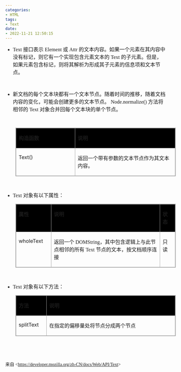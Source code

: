 ```yaml
---
categories:
- HTML
tags:
- Text
date:
- 2022-11-21 12:50:15
---
```


<ul>
    <li>&ZeroWidthSpace;&ZeroWidthSpace;<span style="font-family:&quot;Comic Sans MS&quot;; font-size:12pt">Text
        </span><span style="font-family:&quot;Microsoft YaHei UI&quot;; font-size:12pt">接口表示</span><span
            style="font-family:&quot;Comic Sans MS&quot;; font-size:12pt"> Element </span><span
            style="font-family:&quot;Microsoft YaHei UI&quot;; font-size:12pt">或</span><span
            style="font-family:&quot;Comic Sans MS&quot;; font-size:12pt"> Attr </span><span
            style="font-family:&quot;Microsoft YaHei UI&quot;; font-size:12pt">的文本内容。如果一个元素在其内容中没有标记，则它有一个实现包含元素文本的</span><span
            style="font-family:&quot;Comic Sans MS&quot;; font-size:12pt"> Text </span><span
            style="font-family:&quot;Microsoft YaHei UI&quot;; font-size:12pt">的子元素。但是，如果元素包含标记，则将其解析为形成其子元素的信息项和文本节点。</span>
    </li>
</ul>
<p style="margin-left:0; margin-right:0"><br></p>
<ul style="list-style-type:disc">
    <li><span
            style="font-family:&quot;Microsoft YaHei UI&quot;; font-size:12.0pt">新文档的每个文本块都有一个文本节点。随着时间的推移，随着文档内容的变化，可能会创建更多的文本节点。</span><span
            style="font-family:&quot;Comic Sans MS&quot;; font-size:12.0pt"> Node.normalize() </span><span
            style="font-family:&quot;Microsoft YaHei UI&quot;; font-size:12.0pt">方法将相邻的</span><span
            style="font-family:&quot;Comic Sans MS&quot;; font-size:12.0pt"> Text </span><span
            style="font-family:&quot;Microsoft YaHei UI&quot;; font-size:12.0pt">对象合并回每个文本块的单个节点。</span></li>
</ul>
<p style="margin-left:0; margin-right:0"><br></p>
<table border="1" cellpadding="0" cellspacing="0" summary=""
    style="border-collapse:collapse; border-color:#a3a3a3; border-style:solid; border-width:1pt; direction:ltr; margin-left:.3333in">
    <tbody>
        <tr>
            <td
                style="background-color:black; border-color:#a3a3a3; border-style:solid; border-width:1pt; vertical-align:top; width:1.7916in">
                <p style="margin-left:0; margin-right:0"><strong>构造函数</strong></p>
            </td>
            <td
                style="background-color:black; border-color:#a3a3a3; border-style:solid; border-width:1pt; vertical-align:top; width:3.1819in">
                <p style="margin-left:0; margin-right:0"><strong>说明</strong></p>
            </td>
        </tr>
        <tr>
            <td style="border-color:#a3a3a3; border-style:solid; border-width:1pt; vertical-align:top; width:1.7916in">
                <p style="margin-left:0; margin-right:0">Text()</p>
            </td>
            <td style="border-color:#a3a3a3; border-style:solid; border-width:1pt; vertical-align:top; width:3.1819in">
                <p style="margin-left:0; margin-right:0">返回一个带有参数的文本节点作为其文本内容。</p>
            </td>
        </tr>
    </tbody>
</table>
<p style="margin-left:0; margin-right:0"><br></p>
<ul style="list-style-type:disc">
    <li><span style="font-family:&quot;Comic Sans MS&quot;; font-size:12.0pt">Text</span><span
            style="font-family:&quot;Comic Sans MS&quot;; font-size:12.0pt"> </span><span
            style="font-family:&quot;Microsoft YaHei UI&quot;; font-size:12.0pt">对象有以下属性：</span></li>
</ul>
<table border="1" cellpadding="0" cellspacing="0" summary=""
    style="border-collapse:collapse; border-color:#a3a3a3; border-style:solid; border-width:1pt; direction:ltr; margin-left:.3333in">
    <tbody>
        <tr>
            <td
                style="background-color:black; border-color:#a3a3a3; border-style:solid; border-width:1pt; vertical-align:top; width:1.175in">
                <p style="margin-left:0; margin-right:0"><strong>属性</strong></p>
            </td>
            <td
                style="background-color:black; border-color:#a3a3a3; border-style:solid; border-width:1pt; vertical-align:top; width:6.0756in">
                <p style="margin-left:0; margin-right:0"><strong>说明</strong></p>
            </td>
            <td
                style="background-color:black; border-color:#a3a3a3; border-style:solid; border-width:1pt; vertical-align:top; width:.5in">
                <p style="margin-left:0; margin-right:0"><strong>状态</strong></p>
            </td>
        </tr>
        <tr>
            <td style="border-color:#a3a3a3; border-style:solid; border-width:1pt; vertical-align:top; width:1.175in">
                <p style="margin-left:0; margin-right:0">wholeText</p>
            </td>
            <td style="border-color:#a3a3a3; border-style:solid; border-width:1pt; vertical-align:top; width:6.0756in">
                <p style="margin-left:0; margin-right:0"><span
                        style="font-family:&quot;Microsoft YaHei UI&quot;">返回一个</span><span
                        style="font-family:&quot;Comic Sans MS&quot;"> DOMString</span><span
                        style="font-family:&quot;Microsoft YaHei UI&quot;">，其中包含逻辑上与此节点相邻的所有</span><span
                        style="font-family:&quot;Comic Sans MS&quot;"> Text </span><span
                        style="font-family:&quot;Microsoft YaHei UI&quot;">节点的文本，按文档顺序连接</span></p>
            </td>
            <td style="border-color:#a3a3a3; border-style:solid; border-width:1pt; vertical-align:top; width:.5in">
                <p style="margin-left:0; margin-right:0">只读</p>
            </td>
        </tr>
    </tbody>
</table>
<p style="margin-left:0; margin-right:0"><br></p>
<ul style="list-style-type:disc">
    <li><span style="font-family:&quot;Comic Sans MS&quot;; font-size:12.0pt">Text</span><span
            style="font-family:&quot;Comic Sans MS&quot;; font-size:12.0pt"> </span><span
            style="font-family:&quot;Microsoft YaHei UI&quot;; font-size:12.0pt">对象有以下方法：</span></li>
</ul>
<table border="1" cellpadding="0" cellspacing="0" summary=""
    style="border-collapse:collapse; border-color:#a3a3a3; border-style:solid; border-width:1pt; direction:ltr; margin-left:.3333in">
    <tbody>
        <tr>
            <td
                style="background-color:black; border-color:#a3a3a3; border-style:solid; border-width:1pt; vertical-align:top; width:.9402in">
                <p style="margin-left:0; margin-right:0"><strong>方法</strong></p>
            </td>
            <td
                style="background-color:black; border-color:#a3a3a3; border-style:solid; border-width:1pt; vertical-align:top; width:6.7833in">
                <p style="margin-left:0; margin-right:0"><strong>说明</strong></p>
            </td>
        </tr>
        <tr>
            <td style="border-color:#a3a3a3; border-style:solid; border-width:1pt; vertical-align:top; width:.9402in">
                <p style="margin-left:0; margin-right:0">splitText</p>
            </td>
            <td style="border-color:#a3a3a3; border-style:solid; border-width:1pt; vertical-align:top; width:6.7833in">
                <p style="margin-left:0; margin-right:0">在指定的偏移量处将节点分成两个节点</p>
            </td>
        </tr>
    </tbody>
</table>
<p style="margin-left:0; margin-right:0"><br></p>
<p style="margin-left:0; margin-right:0"><br></p>
<p><span style="font-family:&quot;Microsoft YaHei UI&quot;">来自</span><span
        style="font-family:&quot;Comic Sans MS&quot;"> &lt;</span><a
        data-cke-saved-href="https://developer.mozilla.org/zh-CN/docs/Web/API/Text"
        href="https://developer.mozilla.org/zh-CN/docs/Web/API/Text"><span
            style="font-family:&quot;Comic Sans MS&quot;">https://developer.mozilla.org/zh-CN/docs/Web/API/Text</span></a><span
        style="font-family:&quot;Comic Sans MS&quot;">&gt; </span></p>